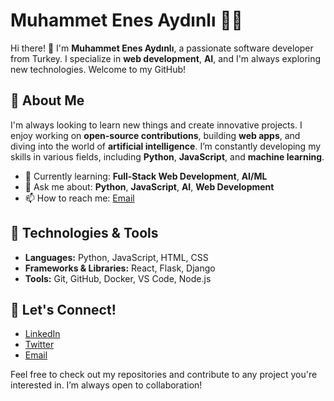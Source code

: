 # Muhammet Enes Aydınlı 👨‍💻

Hi there! 👋 I'm **Muhammet Enes Aydınlı**, a passionate software developer from Turkey. I specialize in **web development**, **AI**, and I'm always exploring new technologies. Welcome to my GitHub!

## 🚀 About Me

I'm always looking to learn new things and create innovative projects. I enjoy working on **open-source contributions**, building **web apps**, and diving into the world of **artificial intelligence**. I’m constantly developing my skills in various fields, including **Python**, **JavaScript**, and **machine learning**.

- 🌱 Currently learning: **Full-Stack Web Development**, **AI/ML**
- 💬 Ask me about: **Python**, **JavaScript**, **AI**, **Web Development**
- 📫 How to reach me: [Email](mailto:your-email@example.com)

## 🔧 Technologies & Tools

- **Languages:** Python, JavaScript, HTML, CSS
- **Frameworks & Libraries:** React, Flask, Django
- **Tools:** Git, GitHub, Docker, VS Code, Node.js


## 🔗 Let's Connect!

- [LinkedIn](https://www.linkedin.com/in/muhammet-ayd%C4%B1nl%C4%B1-46498333a/)
- [Twitter](https://x.com/ayd_muhamm30635)
- [Email](muhammetxx310@gmail.com)

Feel free to check out my repositories and contribute to any project you're interested in. I’m always open to collaboration!

